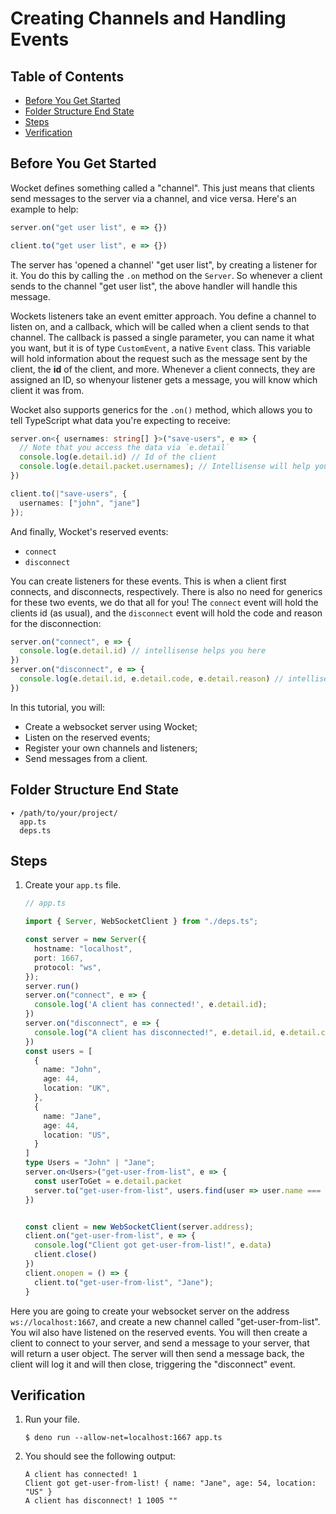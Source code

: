 # Creating Channels and Handling Events

## Table of Contents

- [Before You Get Started](#before-you-get-started)
- [Folder Structure End State](#folder-structure-end-state)
- [Steps](#steps)
- [Verification](#verification)

## Before You Get Started

Wocket defines something called a "channel". This just means that clients send messages to the server via a channel, and vice versa. Here's an example to help:

   ```ts
   server.on("get user list", e => {})

   client.to("get user list", e => {})
   ```

The server has 'opened a channel' "get user list", by creating a listener for it. You do this by calling the `.on` method on the `Server`. So whenever a client sends to the channel "get user list", the above handler will handle this message.

Wockets listeners take an event emitter approach. You define a channel to listen on, and a callback, which will be called when a client sends to that channel. The callback is passed a single parameter, you can name it what you want, but it is of type `CustomEvent`, a native `Event` class. This variable will hold information about the request such as the message sent by the client, the **id** of the client, and more. Whenever a client connects, they are assigned an ID, so whenyour listener gets a message, you will know which client it was from.

Wocket also supports generics for the `.on()` method, which allows you to tell TypeScript what data you're expecting to receive:

   ```ts
   server.on<{ usernames: string[] }>("save-users", e => {
     // Note that you access the data via `e.detail`
     console.log(e.detail.id) // Id of the client
     console.log(e.detail.packet.usernames); // Intellisense will help you here. ["john", "jane"]
   })

   client.to(|"save-users", {
     usernames: ["john", "jane"]
   });
   ```

And finally, Wocket's reserved events:

- `connect`
- `disconnect`

You can create listeners for these events. This is when a client first connects, and disconnects, respectively. There is also no need for generics for these two events, we do that all for you! The `connect` event will hold the clients id (as usual), and the `disconnect` event will hold the code and reason for the disconnection:

   ```ts
   server.on("connect", e => {
     console.log(e.detail.id) // intellisense helps you here
   })
   server.on("disconnect", e => {
     console.log(e.detail.id, e.detail.code, e.detail.reason) // intellisense helps you here
   })
   ```


In this tutorial, you will:

- Create a websocket server using Wocket;
- Listen on the reserved events;
- Register your own channels and listeners;
- Send messages from a client.

## Folder Structure End State

```text
▾ /path/to/your/project/
  app.ts
  deps.ts
```

## Steps

1. Create your `app.ts` file.

   ```typescript
   // app.ts

   import { Server, WebSocketClient } from "./deps.ts";

   const server = new Server({
     hostname: "localhost",
     port: 1667,
     protocol: "ws",
   });
   server.run()
   server.on("connect", e => {
     console.log('A client has connected!', e.detail.id);
   })
   server.on("disconnect", e => {
     console.log("A client has disconnected!", e.detail.id, e.detail.code, e.detail.reason)l
   })
   const users = [
     {
       name: "John",
       age: 44,
       location: "UK",
     },
     {
       name: "Jane",
       age: 44,
       location: "US",
     }
   ]
   type Users = "John" | "Jane";
   server.on<Users>("get-user-from-list", e => {
     const userToGet = e.detail.packet
     server.to("get-user-from-list", users.find(user => user.name === userToGet));
   })


   const client = new WebSocketClient(server.address);
   client.on("get-user-from-list", e => {
     console.log("Client got get-user-from-list!", e.data)
     client.close()
   })
   client.onopen = () => {
     client.to("get-user-from-list", "Jane");
   }
   ```

Here you are going to create your websocket server on the address `ws://localhost:1667`, and create a new channel called "get-user-from-list". You wil also have listened on the reserved events. You will then create a client to connect to your server, and send a message to your server, that will return a user object. The server will then send a message back, the client will log it and will then close, triggering the "disconnect" event.

## Verification

1. Run your file.

   ```shell
   $ deno run --allow-net=localhost:1667 app.ts
   ```

2. You should see the following output:

   ```shell
   A client has connected! 1
   Client got get-user-from-list! { name: "Jane", age: 54, location: "US" }
   A client has disconnect! 1 1005 ""
   ```
